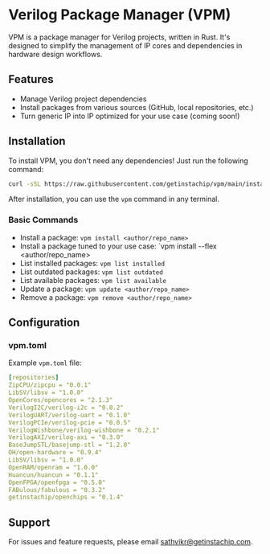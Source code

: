 # Verilog Package Manager (VPM)

VPM is a package manager for Verilog projects, written in Rust. It's designed to simplify the management of IP cores and dependencies in hardware design workflows.

## Features

- Manage Verilog project dependencies
- Install packages from various sources (GitHub, local repositories, etc.)
- Turn generic IP into IP optimized for your use case (coming soon!)

## Installation

To install VPM, you don't need any dependencies! Just run the following command:

```bash
curl -sSL https://raw.githubusercontent.com/getinstachip/vpm/main/install.sh | bash
```

After installation, you can use the `vpm` command in any terminal.

### Basic Commands

- Install a package: `vpm install <author/repo_name>`
- Install a package tuned to your use case: `vpm install --flex <author/repo_name>
- List installed packages: `vpm list installed`
- List outdated packages: `vpm list outdated`
- List available packages: `vpm list available`
- Update a package: `vpm update <author/repo_name>`
- Remove a package: `vpm remove <author/repo_name>`

## Configuration

### vpm.toml

Example `vpm.toml` file:

```yaml
[repositories]
ZipCPU/zipcpu = "0.0.1"
LibSV/libsv = "1.0.0"
OpenCores/opencores = "2.1.3"
VerilogI2C/verilog-i2c = "0.0.2"
VerilogUART/verilog-uart = "0.1.0"
VerilogPCIe/verilog-pcie = "0.0.5"
VerilogWishbone/verilog-wishbone = "0.2.1"
VerilogAXI/verilog-axi = "0.3.0"
BaseJumpSTL/basejump-stl = "1.2.0"
OH/open-hardware = "0.9.4"
LibSV/libsv = "1.0.0"
OpenRAM/openram = "1.0.0"
Huancun/huancun = "0.1.1"
OpenFPGA/openfpga = "0.5.0"
FABulous/fabulous = "0.3.2"
getinstachip/openchips = "0.1.4"
```

## Support

For issues and feature requests, please email sathvikr@getinstachip.com.
